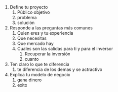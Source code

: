 1. Define tu proyecto
	1. Público objetivo
	2. problema 
	3. solución
2. Responde a las preguntas más comunes
	1. Quien eres y tu experiencia
	2. Que necesitas
	3. Que mercado hay
	4. Cuales son las salidas para ti y para el inversor
		1. Recuperar la inversión
		2. cuanto
3. Ten claro lo que te diferencia 
	1. te diferencia de los demas y se actractivo
4. Explica tu modelo de negocio
	1. gana dinero 
	2. exito
